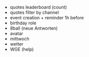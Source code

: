 - quotes leaderboard (count)
- quotes filter by channel
- event creation + reminder 1h before
- birthday role
- 8ball (neue Antworten)
- avatar
- mittwoch
- wetter
- WGE (help)

